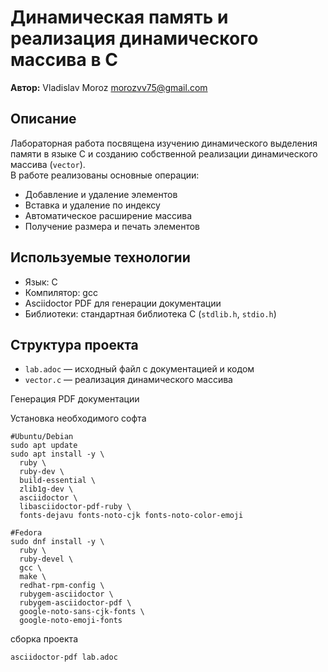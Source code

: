# Динамическая память и реализация динамического массива в C
**Автор:** Vladislav Moroz <morozvv75@gmail.com>

## Описание
Лабораторная работа посвящена изучению динамического выделения памяти в языке C и созданию собственной реализации динамического массива (`vector`).  
В работе реализованы основные операции:
- Добавление и удаление элементов
- Вставка и удаление по индексу
- Автоматическое расширение массива
- Получение размера и печать элементов

## Используемые технологии
- Язык: C
- Компилятор: gcc
- Asciidoctor PDF для генерации документации
- Библиотеки: стандартная библиотека C (`stdlib.h`, `stdio.h`)

## Структура проекта
- `lab.adoc` — исходный файл с документацией и кодом
- `vector.c` — реализация динамического массива

Генерация PDF документации

Установка необходимого софта
```
#Ubuntu/Debian
sudo apt update
sudo apt install -y \
  ruby \
  ruby-dev \
  build-essential \
  zlib1g-dev \
  asciidoctor \
  libasciidoctor-pdf-ruby \
  fonts-dejavu fonts-noto-cjk fonts-noto-color-emoji

#Fedora
sudo dnf install -y \
  ruby \
  ruby-devel \
  gcc \
  make \
  redhat-rpm-config \
  rubygem-asciidoctor \
  rubygem-asciidoctor-pdf \
  google-noto-sans-cjk-fonts \
  google-noto-emoji-fonts

```
сборка проекта

```
asciidoctor-pdf lab.adoc
```